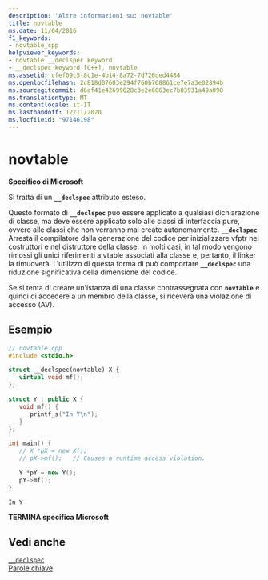 ```yaml
---
description: 'Altre informazioni su: novtable'
title: novtable
ms.date: 11/04/2016
f1_keywords:
- novtable_cpp
helpviewer_keywords:
- novtable __declspec keyword
- __declspec keyword [C++], novtable
ms.assetid: cfef09c5-8c1e-4b14-8a72-7d726ded4484
ms.openlocfilehash: 2c818d07603e294f760b768861ce7e7a3e02894b
ms.sourcegitcommit: d6af41e42699628c3e2e6063ec7b03931a49a098
ms.translationtype: MT
ms.contentlocale: it-IT
ms.lasthandoff: 12/11/2020
ms.locfileid: "97146198"
---
```

# <a name="novtable"></a>novtable

**Specifico di Microsoft**

Si tratta di un **`__declspec`** attributo esteso.

Questo formato di **`__declspec`** può essere applicato a qualsiasi dichiarazione di classe, ma deve essere applicato solo alle classi di interfaccia pure, ovvero alle classi che non verranno mai create autonomamente. **`__declspec`** Arresta il compilatore dalla generazione del codice per inizializzare vfptr nei costruttori e nel distruttore della classe. In molti casi, in tal modo vengono rimossi gli unici riferimenti a vtable associati alla classe e, pertanto, il linker la rimuoverà. L'utilizzo di questa forma di può comportare **`__declspec`** una riduzione significativa della dimensione del codice.

Se si tenta di creare un'istanza di una classe contrassegnata con **`novtable`** e quindi di accedere a un membro della classe, si riceverà una violazione di accesso (AV).

## <a name="example"></a>Esempio

```cpp
// novtable.cpp
#include <stdio.h>

struct __declspec(novtable) X {
   virtual void mf();
};

struct Y : public X {
   void mf() {
      printf_s("In Y\n");
   }
};

int main() {
   // X *pX = new X();
   // pX->mf();   // Causes a runtime access violation.

   Y *pY = new Y();
   pY->mf();
}
```

```Output
In Y
```

**TERMINA specifica Microsoft**

## <a name="see-also"></a>Vedi anche

[`__declspec`](../cpp/declspec.md)<br/>
[Parole chiave](../cpp/keywords-cpp.md)

